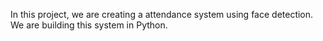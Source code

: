 In this project, we are creating a attendance system using face detection. 
We are building this system in Python.
